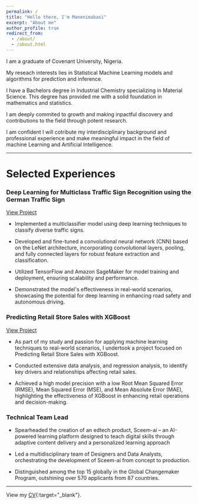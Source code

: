 ```yaml
---
permalink: /
title: "Hello there, I'm Manenimabasi"
excerpt: "About me"
author_profile: true
redirect_from: 
  - /about/
  - /about.html
---
```




I am a graduate of Covenant University, Nigeria.

My reseach interests lies in Statistical Machine Learning models and algorithms for prediction and inference.

I have a Bachelors degree in Industrial Chemistry specializing in Material Science. This degree has provided me with a solid foundation in mathematics and statistics.

I am deeply commited to growth and making inpactful discovery and contributions to the field through potent research.

I am confident I will cotribute my interdisciplinary background and professional experience and make meaningful impact in the field of machine Learning and Artificial Intelligence.

---

# Selected Experiences

### Deep Learning for Multiclass Traffic Sign Recognition using the German Traffic Sign

[View Project](files/project2.pdf)

-	Implemented a multiclassifier model using deep learning techniques to classify diverse traffic signs.

-	Developed and fine-tuned a convolutional neural network (CNN) based on the LeNet architecture, incorporating convolutional layers, pooling, and fully connected layers for robust feature extraction and classification.

-	Utilized TensorFlow and Amazon SageMaker for model training and deployment, ensuring scalability and performance.

-	Demonstrated the model's effectiveness in real-world scenarios, showcasing the potential for deep learning in enhancing road safety and autonomous driving.


### Predicting Retail Store Sales with XGBoost
[View Project](files/project1.pdf)

- As part of my study and passion for applying machine learning techniques to real-world scenarios, I undertook a  project focused on Predicting Retail Store Sales with XGBoost.

- Conducted extensive data analysis, and regression analysis, to identify key drivers and relationships affecting retail sales.

-	Achieved a high model precision with a low Root Mean Squared Error (RMSE), Mean Squared Error (MSE), and Mean Absolute Error (MAE), highlighting the effectiveness of XGBoost in enhancing retail operations and decision-making.


### Technical Team Lead

-	Spearheaded the creation of an edtech product, Sceem-ai – an AI-powered learning platform designed to teach digital skills through adaptive content delivery and a personalized learning approach

- Led a multidisciplinary team of Designers and Data Analysts, orchestrating the development of 
Sceem-ai from concept to production.

- Distinguished among the top 15 globally in the Global Changemaker Program, outshining over 570 
applicants from 87 countries.

---

View my [CV](https://manenim.github.io/manenimabasi/files/cv.pdf){:target="_blank"}.




<!-- As a material scientist, I hold a strong passion for mathematics and its various application in the fiels of machine learning -->

<!-- My educational journey has deeply rooted me in the world of mathematics, equipping me with strong analytical skills and an innate curiosity for problem-solving.

What sets me apart is my unwavering passion for machine learning and its myriad interdisciplinary possibilities

Beyond my academic pursuits, I am deeply committed to the pursuit of knowledge through dedicated research efforts. 

My vision extends to democratizing the benefits of machine learning, ensuring that its transformative potential reaches all corners of society.

My Research interest lies in Machine Learning and its multidicsciplinary applications.

I am committed to research and making the benefits of machine learning accessible to all. -->